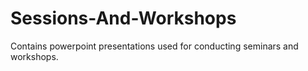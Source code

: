 # Sessions-And-Workshops
Contains powerpoint presentations used for conducting seminars and workshops. 
